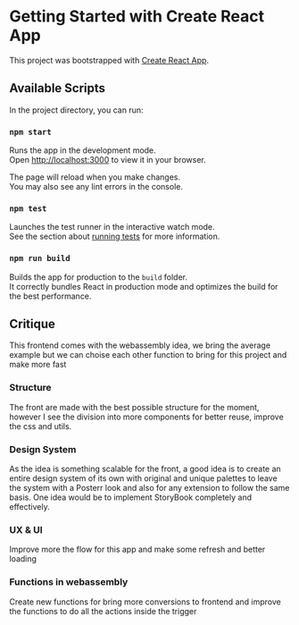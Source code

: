 # Getting Started with Create React App

This project was bootstrapped with [Create React App](https://github.com/facebook/create-react-app).

## Available Scripts

In the project directory, you can run:

### `npm start`

Runs the app in the development mode.\
Open [http://localhost:3000](http://localhost:3000) to view it in your browser.

The page will reload when you make changes.\
You may also see any lint errors in the console.

### `npm test`

Launches the test runner in the interactive watch mode.\
See the section about [running tests](https://facebook.github.io/create-react-app/docs/running-tests) for more information.

### `npm run build`

Builds the app for production to the `build` folder.\
It correctly bundles React in production mode and optimizes the build for the best performance.



## Critique

This frontend comes with the webassembly idea, we bring the average example but we can choise each other function to bring for this project and make more fast

### Structure

The front are made with the best possible structure for the moment, however I see the division into more components for better reuse, improve the css and utils.

### Design System

As the idea is something scalable for the front, a good idea is to create an entire design system of its own with original and unique palettes to leave the system with a Posterr look and also for any extension to follow the same basis. One idea would be to implement StoryBook completely and effectively.

### UX & UI 
 
Improve more the flow for this app and make some refresh and better loading 

### Functions in webassembly
 
Create new functions for bring more conversions to frontend and improve the functions to do all the actions inside the trigger